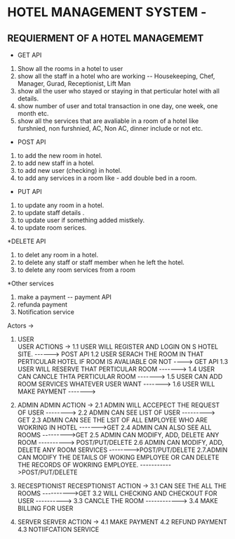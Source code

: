 # HOTEL MANAGEMENT SYSTEM - 

## REQUIERMENT OF A HOTEL MANAGEMEMT

* GET API
1. Show all the rooms in a hotel to user  
2. show all the staff in a hotel who are working -- Housekeeping, Chef, Manager, Gurad, Receptionist, Lift Man
3. show all the user who stayed or staying in that perticular hotel with all details.
4. show number of user and total transaction in one day, one week, one month etc.
5. show all the services that are avaliable in a room of a hotel like furshnied, non furshnied, AC, Non AC, dinner include or not etc.


* POST API 
1. to add the new room in hotel.
2. to add new staff in a hotel.
3. to add new user (checking) in hotel.
4. to add any services in a room like - add double bed in a room.

* PUT API
1. to update any room in a hotel.
2. to update staff details .
3. to update user if something added mistkely.
4. to update room serices.

*DELETE API
1. to delet any room in a hotel.
2. to delete any staff or staff member when he left the hotel.
3. to delete any room services from a room

*Other services
1. make a payment -- payment API
2. refunda payment 
3. Notification service

Actors -> 

1. USER        
USER ACTIONS ->
1.1 USER WILL REGISTER AND LOGIN ON S HOTEL SITE.        ------> POST API
1.2 USER SERACH THE ROOM IN THAT PERTICULAR HOTEL IF ROOM IS AVALIABLE OR NOT   ----> GET API
1.3 USER WILL RESERVE THAT PERTICULAR ROOM               ------->
1.4 USER CAN CANCLE THTA PERTICULAR ROOM                 ------->
1.5 USER CAN ADD ROOM SERVICES WHATEVER USER WANT        ------->
1.6 USER WILL MAKE PAYMENT                               ------->

2. ADMIN
ADMIN ACTION -> 
2.1 ADMIN WILL ACCEPECT THE REQUEST OF USER             -------->
2.2 ADMIN CAN SEE LIST OF USER                          ---------> GET
2.3 ADMIN CAN SEE THE LSIT OF ALL EMPLOYEE WHO ARE WOKRING IN HOTEL   ------->GET
2.4 ADMIN CAN ALSO SEE ALL ROOMS                        --------->GET
2.5 ADMIN CAN MODIFY, ADD, DELETE ANY ROOM              ----------> POST/PUT/DELETE
2.6 ADMIN CAN MODIFY, ADD, DELETE ANY ROOM SERVICES      -------->POST/PUT/DELETE
2.7.ADMIN CAN MODIFY THE DETAILS OF WOKING EMPLOYEE OR CAN DELETE THE RECORDS OF WOKRING EMPLOYEE.  ----------->POST/PUT/DELETE

3. RECESPTIONIST
RECESPTIONIST ACTION ->
3.1 CAN SEE THE ALL THE ROOMS                ---------->GET
3.2 WILL CHECKING AND CHECKOUT FOR USER     ---------->
3.3 CANCLE THE ROOM                    ------------>
3.4 MAKE BILLING FOR USER

4. SERVER
SERVER ACTION ->
4.1 MAKE PAYMENT
4.2 REFUND PAYMENT
4.3 NOTIIFCATION SERVICE



           



